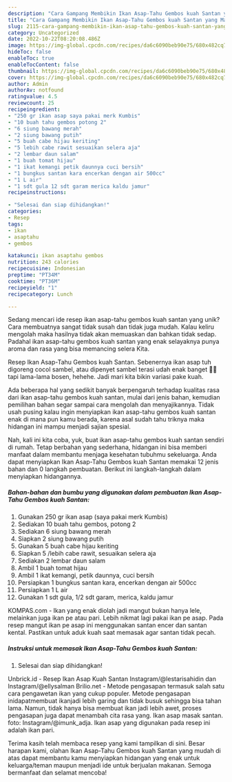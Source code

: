 ```yaml
---
description: "Cara Gampang Membikin Ikan Asap-Tahu Gembos kuah Santan yang Mantap"
title: "Cara Gampang Membikin Ikan Asap-Tahu Gembos kuah Santan yang Mantap"
slug: 2115-cara-gampang-membikin-ikan-asap-tahu-gembos-kuah-santan-yang-mantap
category: Uncategorized
date: 2022-10-22T08:20:08.486Z
image: https://img-global.cpcdn.com/recipes/da6c6090beb90e75/680x482cq70/ikan-asap-tahu-gembos-kuah-santan-foto-resep-utama.jpg
hideToc: false
enableToc: true
enableTocContent: false
thumbnail: https://img-global.cpcdn.com/recipes/da6c6090beb90e75/680x482cq70/ikan-asap-tahu-gembos-kuah-santan-foto-resep-utama.jpg
cover: https://img-global.cpcdn.com/recipes/da6c6090beb90e75/680x482cq70/ikan-asap-tahu-gembos-kuah-santan-foto-resep-utama.jpg
author: Admin
authorAv: notfound
ratingvalue: 4.5
reviewcount: 25
recipeingredient:
- "250 gr ikan asap saya pakai merk Kumbis"
- "10 buah tahu gembos potong 2"
- "6 siung bawang merah"
- "2 siung bawang putih"
- "5 buah cabe hijau keriting"
- "5 lebih cabe rawit sesuaikan selera aja"
- "2 lembar daun salam"
- "1 buah tomat hijau"
- "1 ikat kemangi petik daunnya cuci bersih"
- "1 bungkus santan kara encerkan dengan air 500cc"
- "1 L air"
- "1 sdt gula 12 sdt garam merica kaldu jamur"
recipeinstructions:

- "Selesai dan siap dihidangkan!"
categories:
- Resep
tags:
- ikan
- asaptahu
- gembos

katakunci: ikan asaptahu gembos 
nutrition: 243 calories
recipecuisine: Indonesian
preptime: "PT34M"
cooktime: "PT36M"
recipeyield: "1"
recipecategory: Lunch

---
```





Sedang mencari ide resep ikan asap-tahu gembos kuah santan yang unik? Cara membuatnya sangat tidak susah dan tidak juga mudah. Kalau keliru mengolah maka hasilnya tidak akan memuaskan dan bahkan tidak sedap. Padahal ikan asap-tahu gembos kuah santan yang enak selayaknya punya aroma dan rasa yang bisa memancing selera Kita.





Resep Ikan Asap-Tahu Gembos kuah Santan. Sebenernya ikan asap tuh digoreng cocol sambel, atau dipenyet sambel terasi udah enak banget 🤤🤤 tapi lama-lama bosen, hehehe. Jadi mari kita bikin variasi pake kuah.

Ada beberapa hal yang sedikit banyak berpengaruh terhadap kualitas rasa dari ikan asap-tahu gembos kuah santan, mulai dari jenis bahan, kemudian pemilihan bahan segar sampai cara mengolah dan menyajikannya. Tidak usah pusing kalau ingin menyiapkan ikan asap-tahu gembos kuah santan enak di mana pun kamu berada, karena asal sudah tahu triknya maka hidangan ini mampu menjadi sajian spesial.






Nah, kali ini kita coba, yuk, buat ikan asap-tahu gembos kuah santan sendiri di rumah. Tetap berbahan yang sederhana, hidangan ini bisa memberi manfaat dalam membantu menjaga kesehatan tubuhmu sekeluarga. Anda dapat menyiapkan Ikan Asap-Tahu Gembos kuah Santan memakai 12 jenis bahan dan 0 langkah pembuatan. Berikut ini langkah-langkah dalam menyiapkan hidangannya.

<!--inarticleads1-->

##### Bahan-bahan dan bumbu yang digunakan dalam pembuatan Ikan Asap-Tahu Gembos kuah Santan:

1. Gunakan 250 gr ikan asap (saya pakai merk Kumbis)
1. Sediakan 10 buah tahu gembos, potong 2
1. Sediakan 6 siung bawang merah
1. Siapkan 2 siung bawang putih
1. Gunakan 5 buah cabe hijau keriting
1. Siapkan 5 /lebih cabe rawit, sesuaikan selera aja
1. Sediakan 2 lembar daun salam
1. Ambil 1 buah tomat hijau
1. Ambil 1 ikat kemangi, petik daunnya, cuci bersih
1. Persiapkan 1 bungkus santan kara, encerkan dengan air 500cc
1. Persiapkan 1 L air
1. Gunakan 1 sdt gula, 1/2 sdt garam, merica, kaldu jamur


KOMPAS.com - Ikan yang enak diolah jadi mangut bukan hanya lele, melainkan juga ikan pe atau pari. Lebih nikmat lagi pakai ikan pe asap. Pada resep mangut ikan pe asap ini menggunakan santan encer dan santan kental. Pastikan untuk aduk kuah saat memasak agar santan tidak pecah. 

<!--inarticleads2-->

##### Instruksi untuk memasak Ikan Asap-Tahu Gembos kuah Santan:


1. Selesai dan siap dihidangkan!

Unbrick.id - Resep Ikan Asap Kuah Santan Instagram/@lestarisahidin dan Instagram/@ellysalman Brilio.net - Metode pengasapan termasuk salah satu cara pengawetan ikan yang cukup populer. Metode pengasapan inidapatmembuat ikanjadi lebih garing dan tidak busuk sehingga bisa tahan lama. Namun, tidak hanya bisa membuat ikan jadi lebih awet, proses pengasapan juga dapat menambah cita rasa yang. Ikan asap masak santan. foto: Instagram/@imunk_adja. Ikan asap yang digunakan pada resep ini adalah ikan pari. 

Terima kasih telah membaca resep yang kami tampilkan di sini. Besar harapan kami, olahan Ikan Asap-Tahu Gembos kuah Santan yang mudah di atas dapat membantu kamu menyiapkan hidangan yang enak untuk keluarga/teman maupun menjadi ide untuk berjualan makanan. Semoga bermanfaat dan selamat mencoba!
